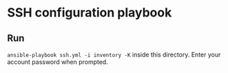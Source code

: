 # SSH configuration playbook



## Run
`ansible-playbook ssh.yml -i inventory -K` inside this directory. Enter your account password when prompted. 

